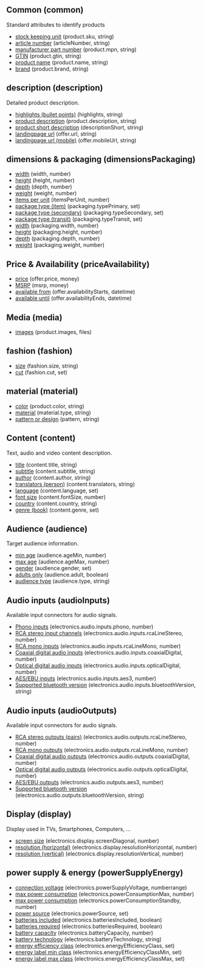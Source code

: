 ## Common (common)
Standard attributes to identify products

* [stock keeping unit](attributes/product.sku.md) (product.sku, string)
* [article number](attributes/articleNumber.md) (articleNumber, string)
* [manufacturer part number](attributes/product.mpn.md) (product.mpn, string)
* [GTIN](attributes/product.gtin.md) (product.gtin, string)
* [product name](attributes/product.name.md) (product.name, string)
* [brand](attributes/product.brand.md) (product.brand, string)


## description (description)
Detailed product description.

* [highlights (bullet points)](attributes/highlights.md) (highlights, string)
* [product description](attributes/product.description.md) (product.description, string)
* [product short description](attributes/descriptionShort.md) (descriptionShort, string)
* [landingpage url](attributes/offer.url.md) (offer.url, string)
* [landingpage url (mobile)](attributes/offer.mobileUrl.md) (offer.mobileUrl, string)


## dimensions & packaging (dimensionsPackaging)
* [width](attributes/width.md) (width, number)
* [height](attributes/height.md) (height, number)
* [depth](attributes/depth.md) (depth, number)
* [weight](attributes/weight.md) (weight, number)
* [items per unit](attributes/itemsPerUnit.md) (itemsPerUnit, number)
* [package type (item)](attributes/packaging.typePrimary.md) (packaging.typePrimary, set)
* [package type (secondary)](attributes/packaging.typeSecondary.md) (packaging.typeSecondary, set)
* [package type (transit)](attributes/packaging.typeTransit.md) (packaging.typeTransit, set)
* [width](attributes/packaging.width.md) (packaging.width, number)
* [height](attributes/packaging.height.md) (packaging.height, number)
* [depth](attributes/packaging.depth.md) (packaging.depth, number)
* [weight](attributes/packaging.weight.md) (packaging.weight, number)


## Price & Availability (priceAvailability)
* [price](attributes/offer.price.md) (offer.price, money)
* [MSRP](attributes/msrp.md) (msrp, money)
* [available from](attributes/offer.availabilityStarts.md) (offer.availabilityStarts, datetime)
* [available until](attributes/offer.availabilityEnds.md) (offer.availabilityEnds, datetime)


## Media (media)
* [images](attributes/product.images.md) (product.images, files)


## fashion (fashion)
* [size](attributes/fashion.size.md) (fashion.size, string)
* [cut](attributes/fashion.cut.md) (fashion.cut, set)


## material (material)
* [color](attributes/product.color.md) (product.color, string)
* [material](attributes/material.type.md) (material.type, string)
* [pattern or design](attributes/pattern.md) (pattern, string)


## Content (content)
Text, audio and video content description.

* [title](attributes/content.title.md) (content.title, string)
* [subtitle](attributes/content.subtitle.md) (content.subtitle, string)
* [author](attributes/content.author.md) (content.author, string)
* [translators (person)](attributes/content.translators.md) (content.translators, string)
* [language](attributes/content.language.md) (content.language, set)
* [font size](attributes/content.fontSize.md) (content.fontSize, number)
* [country](attributes/content.country.md) (content.country, string)
* [genre (book)](attributes/content.genre.md) (content.genre, set)


## Audience (audience)
Target audience information.

* [min age](attributes/audience.ageMin.md) (audience.ageMin, number)
* [max age](attributes/audience.ageMax.md) (audience.ageMax, number)
* [gender](attributes/audience.gender.md) (audience.gender, set)
* [adults only](attributes/audience.adult.md) (audience.adult, boolean)
* [audience type](attributes/audience.type.md) (audience.type, string)


## Audio inputs (audioInputs)
Available input connectors for audio signals.

* [Phono inputs](attributes/electronics.audio.inputs.phono.md) (electronics.audio.inputs.phono, number)
* [RCA stereo input channels](attributes/electronics.audio.inputs.rcaLineStereo.md) (electronics.audio.inputs.rcaLineStereo, number)
* [RCA mono inputs](attributes/electronics.audio.inputs.rcaLineMono.md) (electronics.audio.inputs.rcaLineMono, number)
* [Coaxial digital audio inputs](attributes/electronics.audio.inputs.coaxialDigital.md) (electronics.audio.inputs.coaxialDigital, number)
* [Optical digital audio inputs](attributes/electronics.audio.inputs.opticalDigital.md) (electronics.audio.inputs.opticalDigital, number)
* [AES/EBU inputs](attributes/electronics.audio.inputs.aes3.md) (electronics.audio.inputs.aes3, number)
* [Supported bluetooth version](attributes/electronics.audio.inputs.bluetoothVersion.md) (electronics.audio.inputs.bluetoothVersion, string)


## Audio inputs (audioOutputs)
Available input connectors for audio signals.

* [RCA stereo outputs (pairs)](attributes/electronics.audio.outputs.rcaLineStereo.md) (electronics.audio.outputs.rcaLineStereo, number)
* [RCA mono outputs](attributes/electronics.audio.outputs.rcaLineMono.md) (electronics.audio.outputs.rcaLineMono, number)
* [Coaxial digital audio outputs](attributes/electronics.audio.outputs.coaxialDigital.md) (electronics.audio.outputs.coaxialDigital, number)
* [Optical digital audio outputs](attributes/electronics.audio.outputs.opticalDigital.md) (electronics.audio.outputs.opticalDigital, number)
* [AES/EBU outputs](attributes/electronics.audio.outputs.aes3.md) (electronics.audio.outputs.aes3, number)
* [Supported bluetooth version](attributes/electronics.audio.outputs.bluetoothVersion.md) (electronics.audio.outputs.bluetoothVersion, string)


## Display (display)
Display used in TVs, Smartphones, Computers, ...

* [screen size](attributes/electronics.display.screenDiagonal.md) (electronics.display.screenDiagonal, number)
* [resolution (horizontal)](attributes/electronics.display.resolutionHorizontal.md) (electronics.display.resolutionHorizontal, number)
* [resolution (vertical)](attributes/electronics.display.resolutionVertical.md) (electronics.display.resolutionVertical, number)


## power supply & energy (powerSupplyEnergy)
* [connection voltage](attributes/electronics.powerSupplyVoltage.md) (electronics.powerSupplyVoltage, numberrange)
* [max power consumption](attributes/electronics.powerConsumptionMax.md) (electronics.powerConsumptionMax, number)
* [max power consumption](attributes/electronics.powerConsumptionStandby.md) (electronics.powerConsumptionStandby, number)
* [power source](attributes/electronics.powerSource.md) (electronics.powerSource, set)
* [batteries included](attributes/electronics.batteriesIncluded.md) (electronics.batteriesIncluded, boolean)
* [batteries required](attributes/electronics.batteriesRequired.md) (electronics.batteriesRequired, boolean)
* [battery capacity](attributes/electronics.batteryCapacity.md) (electronics.batteryCapacity, number)
* [battery technology](attributes/electronics.batteryTechnology.md) (electronics.batteryTechnology, string)
* [energy efficiency class](attributes/electronics.energyEfficiencyClass.md) (electronics.energyEfficiencyClass, set)
* [energy label min class](attributes/electronics.energyEfficiencyClassMin.md) (electronics.energyEfficiencyClassMin, set)
* [energy label max class](attributes/electronics.energyEfficiencyClassMax.md) (electronics.energyEfficiencyClassMax, set)

